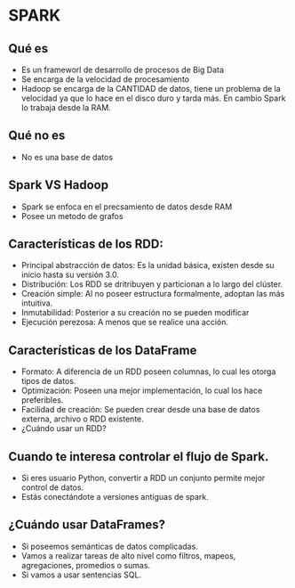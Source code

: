 # SPARK
## Qué es
- Es un frameworl de desarrollo de procesos de Big Data
- Se encarga de la velocidad de procesamiento
- Hadoop se encarga de la CANTIDAD de datos, tiene un problema de la velocidad ya que lo hace en el disco duro y tarda más. En cambio Spark lo trabaja desde la RAM.

## Qué no es
- No es una base de datos

## Spark VS Hadoop
- Spark se enfoca en el precsamiento de datos desde RAM
- Posee un metodo de grafos

## Características de los RDD:

- Principal abstracción de datos: Es la unidad básica, existen desde su inicio hasta su versión 3.0.
- Distribución: Los RDD se dritribuyen y particionan a lo largo del clúster.
- Creación simple: Al no poseer estructura formalmente, adoptan las más intuitiva.
- Inmutabilidad: Posterior a su creación no se pueden modificar
- Ejecución perezosa: A menos que se realice una acción.

## Características de los DataFrame

- Formato: A diferencia de un RDD poseen columnas, lo cual les otorga tipos de datos.
- Optimización: Poseen una mejor implementación, lo cual los hace preferibles.
- Facilidad de creación: Se pueden crear desde una base de datos externa, archivo o RDD existente.
- ¿Cuándo usar un RDD?

## Cuando te interesa controlar el flujo de Spark.
- Si eres usuario Python, convertir a RDD un conjunto permite mejor control de datos.
- Estás conectándote a versiones antiguas de spark.

## ¿Cuándo usar DataFrames?

- Si poseemos semánticas de datos complicadas.
- Vamos a realizar tareas de alto nivel como filtros, mapeos, agregaciones, promedios o sumas.
- Si vamos a usar sentencias SQL.